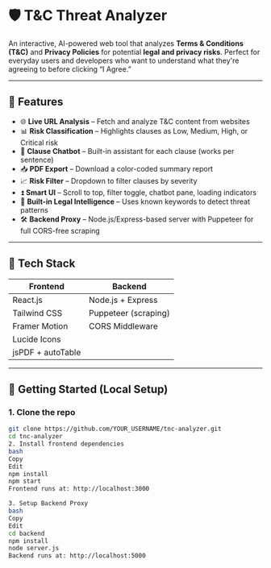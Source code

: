 
# 🛡️ T&C Threat Analyzer

An interactive, AI-powered web tool that analyzes **Terms & Conditions (T&C)** and **Privacy Policies** for potential **legal and privacy risks**. Perfect for everyday users and developers who want to understand what they're agreeing to before clicking “I Agree.”

---

## 🚀 Features

- 🌐 **Live URL Analysis** – Fetch and analyze T&C content from websites
- 📊 **Risk Classification** – Highlights clauses as Low, Medium, High, or Critical risk
- 🤖 **Clause Chatbot** – Built-in assistant for each clause (works per sentence)
- 📥 **PDF Export** – Download a color-coded summary report
- 📈 **Risk Filter** – Dropdown to filter clauses by severity
- ⏫ **Smart UI** – Scroll to top, filter toggle, chatbot pane, loading indicators
- 🧠 **Built-in Legal Intelligence** – Uses known keywords to detect threat patterns
- 🛠️ **Backend Proxy** – Node.js/Express-based server with Puppeteer for full CORS-free scraping

---

## 🧰 Tech Stack

| Frontend             | Backend            |
|----------------------|--------------------|
| React.js             | Node.js + Express  |
| Tailwind CSS         | Puppeteer (scraping) |
| Framer Motion        | CORS Middleware    |
| Lucide Icons         |                    |
| jsPDF + autoTable    |                    |

---

## 🧪 Getting Started (Local Setup)

### 1. Clone the repo

```bash
git clone https://github.com/YOUR_USERNAME/tnc-analyzer.git
cd tnc-analyzer
2. Install frontend dependencies
bash
Copy
Edit
npm install
npm start
Frontend runs at: http://localhost:3000

3. Setup Backend Proxy
bash
Copy
Edit
cd backend
npm install
node server.js
Backend runs at: http://localhost:5000
